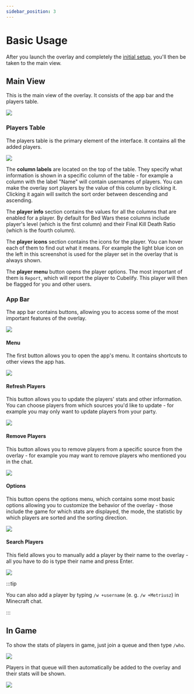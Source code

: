 ```yaml
---
sidebar_position: 3
---
```


# Basic Usage

After you launch the overlay and completely the [initial setup](./initial-setup.md), you'll then be taken to the
main view.

## Main View

This is the main view of the overlay. It consists of the app bar and the players table.

![](/img/docs/overlay/getting-started/basic-usage/home.png)

### Players Table

The players table is the primary element of the interface. It contains all the added players.

![](/img/docs/overlay/getting-started/basic-usage/players-table.png)

The **column labels** are located on the top of the table. They specify what information is shown in a specific column
of the table - for example a column with the label "Name" will contain usernames of players. You can make the
overlay sort players by the value of this column by clicking it. Clicking it again will switch the sort order
between descending and ascending.

The **player info** section contains the values for all the columns that are enabled for a player. By default for Bed
Wars these columns include player's level (which is the first column) and their Final Kill Death Ratio (which is the
fourth column).

The **player icons** section contains the icons for the player. You can hover each of them to find out what it means.
For example the light blue icon on the left in this screenshot is used for the player set in the overlay that is
always shown.

The **player menu** button opens the player options. The most important of them is `Report`, which will report the
player to Cubelify. This player will then be flagged for you and other users.

### App Bar

The app bar contains buttons, allowing you to access some of the most important features of the overlay.

![](/img/docs/overlay/getting-started/basic-usage/app-bar.png)

#### Menu

The first button allows you to open the app's menu. It contains shortcuts to other views the app has.

![](/img/docs/overlay/getting-started/basic-usage/menu.png)

#### Refresh Players

This button allows you to update the players' stats and other information. You can choose players from which sources
you'd like to update - for example you may only want to update players from your party.

![](/img/docs/overlay/getting-started/basic-usage/refresh-players.png)

#### Remove Players

This button allows you to remove players from a specific source from the overlay - for example you may want to
remove players who mentioned you in the chat.

![](/img/docs/overlay/getting-started/basic-usage/remove-players.png)

#### Options

This button opens the options menu, which contains some most basic options allowing you to customize the behavior of
the overlay - those include the game for which stats are displayed, the mode, the statistic by which players are
sorted and the sorting direction.

![](/img/docs/overlay/getting-started/basic-usage/options.png)

#### Search Players

This field allows you to manually add a player by their name to the overlay - all you have to do is type their name
and press Enter.

![](/img/docs/overlay/getting-started/basic-usage/search-players.png)

:::tip

You can also add a player by typing `/w +username` (e. g. `/w +Metriusz`) in Minecraft chat.

:::

## In Game

To show the stats of players in game, just join a queue and then type `/who`.

![](/img/docs/overlay/getting-started/basic-usage/who.png)

Players in that queue will then automatically be added to the overlay and their stats will be shown.

![](/img/docs/overlay/getting-started/basic-usage/in-game.png)
